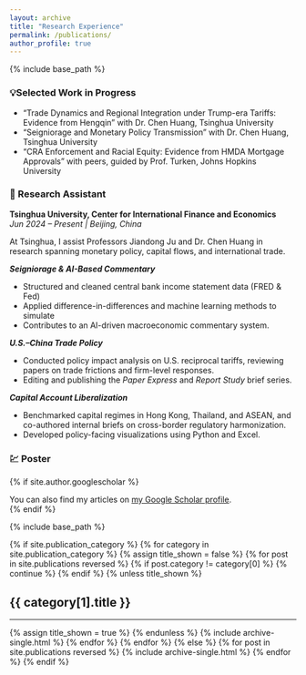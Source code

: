```yaml
---
layout: archive
title: "Research Experience"
permalink: /publications/
author_profile: true
---
```


{% include base_path %}

### 💡Selected Work in Progress
* “Trade Dynamics and Regional Integration under Trump-era Tariffs: Evidence from Hengqin”  with Dr. Chen Huang, Tsinghua University 
* “Seigniorage and Monetary Policy Transmission” with Dr. Chen Huang, Tsinghua University 
* “CRA Enforcement and Racial Equity: Evidence from HMDA Mortgage Approvals” with peers, guided by Prof. Turken, Johns Hopkins University

### 🔬 Research Assistant  
**Tsinghua University, Center for International Finance and Economics**  
*Jun 2024 – Present | Beijing, China*

At Tsinghua, I assist Professors Jiandong Ju and Dr. Chen Huang in research spanning monetary policy, capital flows, and international trade.

***Seigniorage & AI-Based Commentary***
* Structured and cleaned central bank income statement data (FRED & Fed)
* Applied difference-in-differences and machine learning methods to simulate
* Contributes to an AI-driven macroeconomic commentary system.

***U.S.–China Trade Policy***
* Conducted policy impact analysis on U.S. reciprocal tariffs, reviewing papers on trade frictions and firm-level responses. 
* Editing and publishing the *Paper Express* and *Report Study* brief series.

***Capital Account Liberalization***
* Benchmarked capital regimes in Hong Kong, Thailand, and ASEAN, and co-authored internal briefs on cross-border regulatory harmonization.
* Developed policy-facing visualizations using Python and Excel.

### 💹 Poster
{% if site.author.googlescholar %}
  <div class="wordwrap">You can also find my articles on <a href="{{site.author.googlescholar}}">my Google Scholar profile</a>.</div>
{% endif %}

{% include base_path %}

<!-- New style rendering if publication categories are defined -->
{% if site.publication_category %}
  {% for category in site.publication_category  %}
    {% assign title_shown = false %}
    {% for post in site.publications reversed %}
      {% if post.category != category[0] %}
        {% continue %}
      {% endif %}
      {% unless title_shown %}
        <h2>{{ category[1].title }}</h2><hr />
        {% assign title_shown = true %}
      {% endunless %}
      {% include archive-single.html %}
    {% endfor %}
  {% endfor %}
{% else %}
  {% for post in site.publications reversed %}
    {% include archive-single.html %}
  {% endfor %}
{% endif %}



